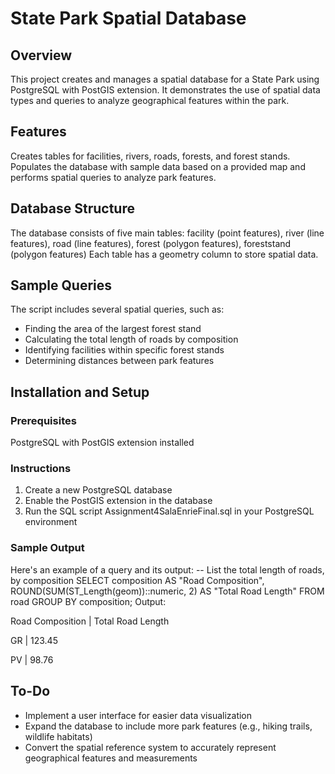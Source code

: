 # State Park Spatial Database

## Overview
This project creates and manages a spatial database for a State Park using PostgreSQL with PostGIS extension. It demonstrates the use of spatial data types and queries to analyze geographical features within the park.

## Features
Creates tables for facilities, rivers, roads, forests, and forest stands. Populates the database with sample data based on a provided map and performs spatial queries to analyze park features. 

## Database Structure
The database consists of five main tables:
facility (point features), river (line features), road (line features), forest (polygon features), foreststand (polygon features) Each table has a geometry column to store spatial data.

## Sample Queries
The script includes several spatial queries, such as:
- Finding the area of the largest forest stand
- Calculating the total length of roads by composition
- Identifying facilities within specific forest stands
- Determining distances between park features

## Installation and Setup
### Prerequisites
PostgreSQL with PostGIS extension installed

### Instructions
1. Create a new PostgreSQL database
2. Enable the PostGIS extension in the database
3. Run the SQL script Assignment4SalaEnrieFinal.sql in your PostgreSQL environment

### Sample Output
Here's an example of a query and its output:
-- List the total length of roads, by composition
SELECT composition AS "Road Composition", 
       ROUND(SUM(ST_Length(geom))::numeric, 2) AS "Total Road Length"
FROM road
GROUP BY composition;
Output:

Road Composition | Total Road Length

GR               | 123.45

PV               | 98.76

## To-Do
- Implement a user interface for easier data visualization
- Expand the database to include more park features (e.g., hiking trails, wildlife habitats)
- Convert the spatial reference system to accurately represent geographical features and measurements 
